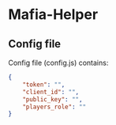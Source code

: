 # Mafia-Helper
 
## Config file
Config file (config.js) contains:
```json
{
    "token": "",
    "client_id": "",
    "public_key": "",
    "players_role": ""
}
```